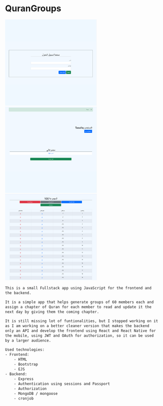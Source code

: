 # QuranGroups

<img src="./imgs/img_1.png" width="300">
<img src="./imgs/img_2.png" width="300">
<img src="./imgs/img_3.png" width="300">

```
This is a small Fullstack app using JavaScript for the frontend and the backend.
```
```
It is a simple app that helps generate groups of 60 members each and assign a chapter of Quran for each member to read and update it the next day by giving them the coming chapter.
```
```
It is still missing lot of funtionalities, but I stopped working on it as I am working on a better cleaner version that makes the backend only an API and develop the frontend using React and React Native for the mobile, using JWT and OAuth for authorization, so it can be used by a larger audience.
```

```
Used technologies:
- Frontend:
    - HTML
    - Bootstrap
    - EJS
- Backend:
    - Express
    - Authentication using sessions and Passport
    - Authorization
    - MongoDB / mongoose
    - cronjob
```
